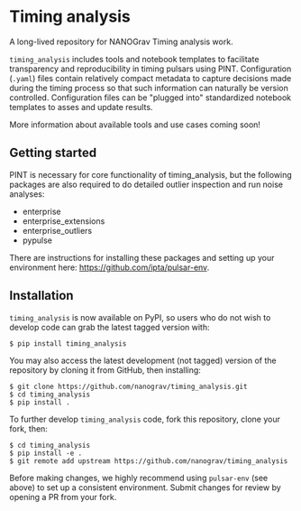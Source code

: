# Timing analysis

A long-lived repository for NANOGrav Timing analysis work.

`timing_analysis` includes tools and notebook templates to facilitate transparency and reproducibility in timing pulsars using PINT. Configuration (`.yaml`) files contain relatively compact metadata to capture decisions made during the timing process so that such information can naturally be version controlled. Configuration files can be "plugged into" standardized notebook templates to asses and update results.

More information about available tools and use cases coming soon!

Getting started
---------------

PINT is necessary for core functionality of timing_analysis, but the following packages are also required to do detailed outlier inspection and run noise analyses:

- enterprise
- enterprise_extensions
- enterprise_outliers
- pypulse

There are instructions for installing these packages and setting up your environment here: https://github.com/ipta/pulsar-env.

Installation
------------

`timing_analysis` is now available on PyPI, so users who do not wish to develop code can grab the latest tagged version with:

```
$ pip install timing_analysis
```

You may also access the latest development (not tagged) version of the repository by cloning it from GitHub, then installing:

```
$ git clone https://github.com/nanograv/timing_analysis.git
$ cd timing_analysis
$ pip install .
```

To further develop `timing_analysis` code, fork this repository, clone your fork, then:

```
$ cd timing_analysis
$ pip install -e .
$ git remote add upstream https://github.com/nanograv/timing_analysis
```

Before making changes, we highly recommend using `pulsar-env` (see above) to set up a consistent environment. Submit changes for review by opening a PR from your fork.
